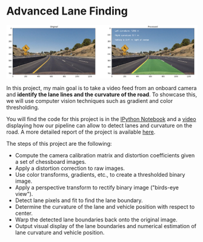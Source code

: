 # Advanced Lane Finding

[//]: # (Image References)

[compare_start_end]: ./output_images/compare_start_end.png "compare_start_end"

![alt text][compare_start_end]

In this project, my main goal is to take a video feed from an onboard camera and **identify the lane lines and the curvature of the road**. To showcase this, we will use computer vision techniques such as gradient and color thresholding.

You will find the code for this project is in the [IPython Notebook](https://github.com/itismouad/advanced_lane_finding/blob/master/Advanced%20Lane%20Finding.ipynb) and a [video](https://github.com/itismouad/advanced_lane_finding/blob/master/project_video_ouput.mp4) displaying how our pipeline can allow to detect lanes and curvature on the road. A more detailed report of the project is available [here](https://github.com/itismouad/advanced_lane_finding/blob/master/advanced_lane_finding.md).

The steps of this project are the following:

* Compute the camera calibration matrix and distortion coefficients given a set of chessboard images.
* Apply a distortion correction to raw images.
* Use color transforms, gradients, etc., to create a thresholded binary image.
* Apply a perspective transform to rectify binary image ("birds-eye view").
* Detect lane pixels and fit to find the lane boundary.
* Determine the curvature of the lane and vehicle position with respect to center.
* Warp the detected lane boundaries back onto the original image.
* Output visual display of the lane boundaries and numerical estimation of lane curvature and vehicle position.